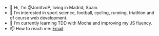 - 👋 Hi, I’m @JorritvdP, living in Madrid, Spain.
- 👀 I’m interested in sport science, football, cycling, running, triathlon and of course web development.
- 🌱 I’m currently learning TDD with Mocha and improving my JS fluency.
- 📫 How to reach me: <a href='mailto:jvdplaats@hotmail.com'>Email</a>

<!---
JorritvdP/JorritvdP is a ✨ special ✨ repository because its `README.md` (this file) appears on your GitHub profile.
You can click the Preview link to take a look at your changes.
--->

